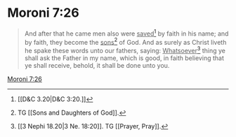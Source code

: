 # Moroni 7:26

> And after that he came men also were <u>saved</u>[^a] by faith in his name; and by faith, they become the <u>sons</u>[^b] of God. And as surely as Christ liveth he spake these words unto our fathers, saying: <u>Whatsoever</u>[^c] thing ye shall ask the Father in my name, which is good, in faith believing that ye shall receive, behold, it shall be done unto you.

[Moroni 7:26](https://www.churchofjesuschrist.org/study/scriptures/bofm/moro/7?lang=eng&id=p26#p26)


[^a]: [[D&C 3.20|D&C 3:20.]]
[^b]: TG [[Sons and Daughters of God]].
[^c]: [[3 Nephi 18.20|3 Ne. 18:20]]. TG [[Prayer, Pray]].
